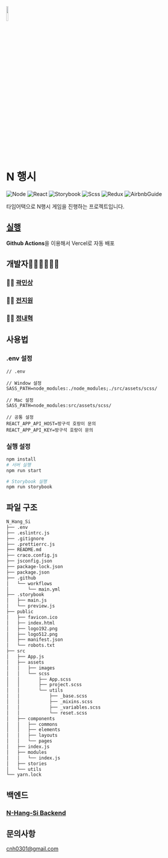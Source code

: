<img src="https://drive.google.com/uc?id=1zd9LLlvdRQk91d0CyPPTya8oFyL8GUQz" width="10%">

# N 행시

![Node](https://img.shields.io/badge/node-12.19.0-%23026E00)
![React](https://img.shields.io/badge/cra-4.0.1-%2361dafb)
![Storybook](https://img.shields.io/badge/storybook-6.1.9-%23FF4785)
![Scss](https://img.shields.io/badge/scss-4.14.1-%23BF4080)
![Redux](https://img.shields.io/badge/redux-4.0.5-%23744CBC)
![AirbnbGuide](https://img.shields.io/badge/airbnbguide-18.2.1-%23FF385c)

타임어택으로 N행시 게임을 진행하는 프로젝트입니다.

## [실행](https://www.nhangsi.com/)

**Github Actions**을 이용해서 Vercel로 자동 배포

## 개발자👨‍💻👩‍💻👨‍💻

### 👨‍💻 [곽민상](https://github.com/qkaxhfms)

### 👩‍💻 [전지원](https://github.com/dddieon)

### 👨‍💻 [정내혁](https://github.com/jeongnaehyeok)

## 사용법

### .env 설정

```.env
// .env

// Window 설정
SASS_PATH=node_modules:./node_modules;./src/assets/scss/

// Mac 설정
SASS_PATH=node_modules:src/assets/scss/

// 공통 설정
REACT_APP_API_HOST=방구석 호랑이 문의
REACT_APP_API_KEY=방구석 호랑이 문의
```

### 실행 설정

```bash
npm install
# 서버 실행
npm run start

# Storybook 실행
npm run storybook
```

## 파일 구조

```bash
N_Hang_Si
├── .env
├── .eslintrc.js
├── .gitignore
├── .prettierrc.js
├── README.md
├── craco.config.js
├── jsconfig.json
├── package-lock.json
├── package.json
├── .github
│   └── workflows
│       └── main.yml
├── .storybook
│   ├── main.js
│   └── preview.js
├── public
│   ├── favicon.ico
│   ├── index.html
│   ├── logo192.png
│   ├── logo512.png
│   ├── manifest.json
│   └── robots.txt
├── src
│   ├── App.js
│   ├── assets
│   │   ├── images
│   │   └── scss
│   │       ├── App.scss
│   │       ├── project.scss
│   │       └── utils
│   │           ├── _base.scss
│   │           ├── _mixins.scss
│   │           ├── _variables.scss
│   │           └── reset.scss
│   ├── components
│   │   ├── commons
│   │   ├── elements
│   │   ├── layouts
│   │   └── pages
│   ├── index.js
│   ├── modules
│   │   └── index.js
│   ├── stories
│   └── utils
└── yarn.lock
```

## 백엔드

### [N-Hang-Si Backend](https://github.com/react-sprint/N_Hang_Si_API)

## 문의사항

cnh0301@gmail.com

